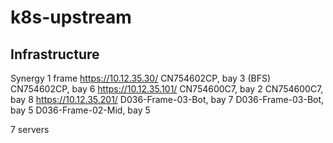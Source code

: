 # k8s-upstream

## Infrastructure
Synergy 1 frame
https://10.12.35.30/
 CN754602CP, bay 3 (BFS)
 CN754602CP, bay 6 
https://10.12.35.101/
 CN754600C7, bay 2 
 CN754600C7, bay 8 
https://10.12.35.201/ 
 D036-Frame-03-Bot, bay 7 
 D036-Frame-03-Bot, bay 5 
 D036-Frame-02-Mid, bay 5 

7 servers
